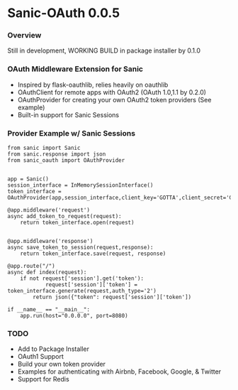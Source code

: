# Sanic-OAuth 0.0.5

### Overview
Still in development, WORKING BUILD in package installer by 0.1.0

### OAuth Middleware Extension for Sanic
- Inspired by flask-oauthlib, relies heavily on oauthlib
- OAuthClient for remote apps with OAuth2 (OAuth 1.0,1.1 by 0.2.0)
- OAuthProvider for creating your own OAuth2 token providers (See example)
- Built-in support for Sanic Sessions


### Provider Example w/ Sanic Sessions
```
from sanic import Sanic
from sanic.response import json
from sanic_oauth import OAuthProvider


app = Sanic()
session_interface = InMemorySessionInterface()
token_interface = OAuthProvider(app,session_interface,client_key='GOTTA',client_secret='GO',secret_key='FAST')

@app.middleware('request')
async add_token_to_request(request):
    return token_interface.open(request)


@app.middleware('response')
async save_token_to_session(request,response):
    return token_interface.save(request, response)

@app.route("/")
async def index(request):
    if not request['session'].get('token'):
            request['session']['token'] = token_interface.generate(request,auth_type='2')
        return json({"token": request['session']['token'])

if __name__ == "__main__":
    app.run(host="0.0.0.0", port=8080)
```

### TODO
- Add to Package Installer
- OAuth1 Support
- Build your own token provider
- Examples for authenticating with Airbnb, Facebook, Google, & Twitter
- Support for Redis


